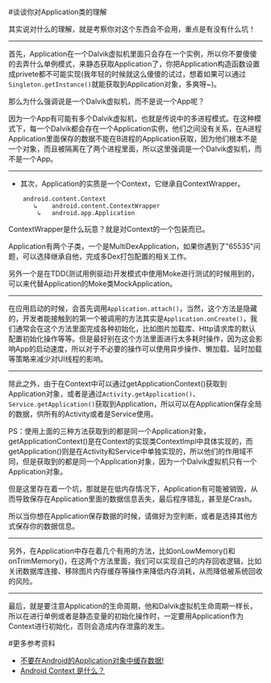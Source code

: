 #谈谈你对Application类的理解

其实说对什么的理解，就是考察你对这个东西会不会用，重点是有没有什么坑！

---

首先，Application在一个Dalvik虚拟机里面只会存在一个实例，所以你不要傻傻的去弄什么单例模式，来静态获取Application了，你把Application构造函数设置成privete都不可能实现(我年轻的时候就这么傻傻的试过，想着如果可以通过```Singleton.getInstance()```就能获取到Application对象，多爽呀~)。

那么为什么强调说是一个Dalvik虚拟机，而不是说一个App呢？

因为一个App有可能有多个Dalvik虚拟机，也就是传说中的多进程模式。在这种模式下，每一个Dalvik都会存在一个Application实例，他们之间没有关系，在A进程Application里面保存的数据不能在B进程的Application获取，因为他们根本不是一个对象，而且被隔离在了两个进程里面，所以这里强调是一个Dalvik虚拟机，而不是一个App。

---

- 其次，Application的实质是一个Context，它继承自ContextWrapper。

```
	android.content.Context
 	   ↳	android.content.ContextWrapper
 	   	↳	android.app.Application	   	
```

ContextWrapper是什么玩意？就是对Context的一个包装而已。

Application有两个子类，一个是MultiDexApplication，如果你遇到了"65535"问题，可以选择继承自他，完成多Dex打包配置的相关工作。

另外一个是在TDD(测试用例驱动)开发模式中使用Moke进行测试的时候用到的，可以来代替Application的Moke类MockApplication。

---

在应用启动的时候，会首先调用```Application.attach()```，当然，这个方法是隐藏的，开发者能接触到的第一个被调用的方法其实是```Application.onCreate()```，我们通常会在这个方法里面完成各种初始化，比如图片加载库、Http请求库的默认配置初始化操作等等。但是最好别在这个方法里面进行太多耗时操作，因为这会影响App的启动速度，所以对于不必要的操作可以使用异步操作、懒加载、延时加载等策略来减少对UI线程的影响。

---

除此之外，由于在Context中可以通过getApplicationContext()获取到Application对象，或者是通过```Activity.getApplication()```、```Service.getApplication()```获取到Application，所以可以在Application保存全局的数据，供所有的Activity或者是Service使用。

PS：使用上面的三种方法获取到的都是同一个Application对象，getApplicationContext()是在Context的实现类ContextImpl中具体实现的，而getApplication()则是在Activity和Service中单独实现的，所以他们的作用域不同，但是获取到的都是同一个Application对象，因为一个Dalvik虚拟机只有一个Application对象。

但是这里存在着一个坑，那就是在低内存情况下，Application有可能被销毁，从而导致保存在Application里面的数据信息丢失，最后程序错乱，甚至是Crash。

所以当你想在Application保存数据的时候，请做好为空判断，或者是选择其他方式保存你的数据信息。

---

另外，在Application中存在着几个有用的方法，比如onLowMemory()和onTrimMemory()，在这两个方法里面，我们可以实现自己的内存回收逻辑，比如关闭数据库连接、移除图片内存缓存等操作来降低内存消耗，从而降低被系统回收的风险。

---

最后，就是要注意Application的生命周期，他和Dalvik虚拟机生命周期一样长，所以在进行单例或者是静态变量的初始化操作时，一定要用Application作为Context进行初始化，否则会造成内存泄露的发生。

#更多参考资料

- [不要在Android的Application对象中缓存数据!](http://zmywly8866.github.io/2014/12/26/android-do-not-store-data-in-the-application-object.html)
- [Android Context 是什么？](http://blog.csdn.net/feiduclear_up/article/details/47356289)
